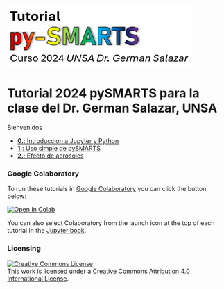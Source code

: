 ![tutorialpromo](images/tutorial_banner.PNG)

# Tutorial 2024 pySMARTS para la clase del Dr. German Salazar, UNSA 
Bienvenidos

* [**0.**: Introduccion a Jupyter y Python](https://colab.research.google.com/github/PV-Tutorials/2024_pySMARTS_UNSA/blob/main/0.%20Introduccion%20a%20Jupyter%20y%20Python.ipynb)
* [**1.**: Uso simple de pySMARTS](https://colab.research.google.com/github/PV-Tutorials/2024_pySMARTS_UNSA/blob/main/1.%20Uso%20simple%20de%20pySMARTS.ipynb)
* [**2.**: Efecto de aerosoles](https://colab.research.google.com/github/PV-Tutorials/2024_pySMARTS_UNSA/blob/main/2.%20Efecto%20de%20aerosoles.ipynb)


### Google Colaboratory
To run these tutorials in [Google Colaboratory](https://colab.research.google.com/)
you can click the button below:

<a target="_blank" href="https://colab.research.google.com/github/PV-Tutorials/2024_pySMARTS_UNSA/blob/main/Bienvenida.ipynb">
  <img src="https://colab.research.google.com/assets/colab-badge.svg" alt="Open In Colab"/>
</a>

You can also select Colaboratory from the launch icon at the top of each tutorial
in the [Jupyter book](https://pvsc-tutorials.github.io/2024_pySMARTS_UNSA/Bienvenida.html).

### Licensing

<a rel="license" href="http://creativecommons.org/licenses/by/4.0/"><img alt="Creative Commons License" style="border-width:0" src="https://i.creativecommons.org/l/by/4.0/88x31.png" /></a><br />This work is licensed under a <a rel="license" href="http://creativecommons.org/licenses/by/4.0/">Creative Commons Attribution 4.0 International License</a>.
